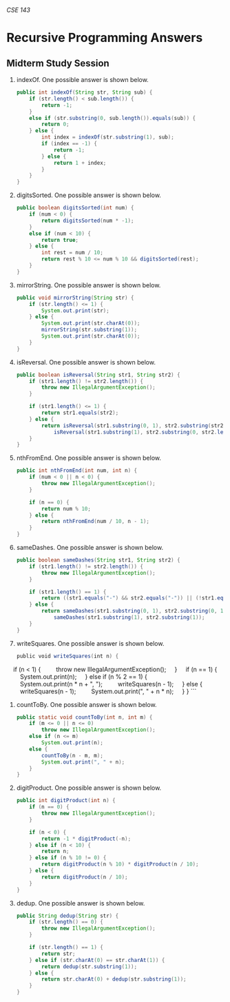 _CSE 143_

# Recursive Programming Answers
## Midterm Study Session

1. indexOf. One possible answer is shown below.

	```java
	public int indexOf(String str, String sub) {
		if (str.length() < sub.length()) {
			return -1;
		} 
		else if (str.substring(0, sub.length()).equals(sub)) {
			return 0;
		} else {
			int index = indexOf(str.substring(1), sub);
			if (index == -1) {
				return -1;
			} else {
				return 1 + index;
			}
		}
	}
	```

1. digitsSorted. One possible answer is shown below.

	```java
	public boolean digitsSorted(int num) {
		if (num < 0) {
			return digitsSorted(num * -1);
		}
		else if (num < 10) {
			return true;
		} else {
			int rest = num / 10;
			return rest % 10 <= num % 10 && digitsSorted(rest);
		}
	}
	```

1. mirrorString. One possible answer is shown below.

	```java
	public void mirrorString(String str) {
		if (str.length() <= 1) {
			System.out.print(str);
		} else {
			System.out.print(str.charAt(0));
			mirrorString(str.substring(1));
			System.out.print(str.charAt(0));
		}
	}
	```

1. isReversal. One possible answer is shown below.

	```java
	public boolean isReversal(String str1, String str2) {
		if (str1.length() != str2.length()) {
			throw new IllegalArgumentException();
		}

		if (str1.length() <= 1) {
			return str1.equals(str2);
		} else {
			return isReversal(str1.substring(0, 1), str2.substring(str2.length() - 1)) &&
				isReversal(str1.substring(1), str2.substring(0, str2.length() - 1));
		}
	}
	```

1. nthFromEnd. One possible answer is shown below.

	```java
	public int nthFromEnd(int num, int n) {
		if (num < 0 || n < 0) {
			throw new IllegalArgumentException();
		}

		if (n == 0) {
			return num % 10;
		} else {
			return nthFromEnd(num / 10, n - 1);
		}
	}
	```

1. sameDashes. One possible answer is shown below.

	```java
	public boolean sameDashes(String str1, String str2) {
		if (str1.length() != str2.length()) {
			throw new IllegalArgumentException();
		}

		if (str1.length() == 1) {
			return ((str1.equals("-") && str2.equals("-")) || (!str1.equals("-") && !str2.equals("-")));
		} else {
			return sameDashes(str1.substring(0, 1), str2.substring(0, 1)) && 
				sameDashes(str1.substring(1), str2.substring(1));
		}
	}
	```

1. writeSquares. One possible answer is shown below.

	```java
	public void writeSquares(int n) {
    if (n < 1) {
        throw new IllegalArgumentException();
    }
    if (n == 1) {
        System.out.print(n);
    } else if (n % 2 == 1) {
        System.out.print(n * n + ", ");
        writeSquares(n - 1);
    } else {
        writeSquares(n - 1);
        System.out.print(", " + n * n);
    }
	}
	```

1. countToBy. One possible answer is shown below.

	```java
	public static void countToBy(int n, int m) {
	    if (m <= 0 || n <= 0)
	        throw new IllegalArgumentException();
	    else if (n <= m)
	        System.out.print(n);
	    else {
	        countToBy(n - m, m);
	        System.out.print(", " + n);
	    }
	}
	```

1. digitProduct. One possible answer is shown below. 

	```java
	public int digitProduct(int n) {
		if (n == 0) {
			throw new IllegalArgumentException();
		}

		if (n < 0) {
			return -1 * digitProduct(-n);
		} else if (n < 10) {
			return n;
		} else if (n % 10 != 0) {
			return digitProduct(n % 10) * digitProduct(n / 10);
		} else {
			return digitProduct(n / 10);
		}
	}
	```

1. dedup. One possible answer is shown below.

	```java
	public String dedup(String str) {
		if (str.length() == 0) {
			throw new IllegalArgumentException();
		}

		if (str.length() == 1) {
			return str;
		} else if (str.charAt(0) == str.charAt(1)) {
			return dedup(str.substring(1));
		} else {
			return str.charAt(0) + dedup(str.substring(1));
		}
	}
	```